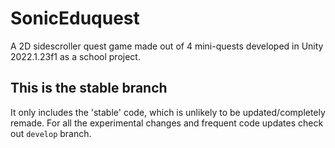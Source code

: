 # SonicEduquest
A 2D sidescroller quest game made out of 4 mini-quests developed in Unity 2022.1.23f1 as a school project.

## This is the stable branch
It only includes the 'stable' code, which is unlikely to be updated/completely remade.
For all the experimental changes and frequent code updates check out ``develop`` branch.